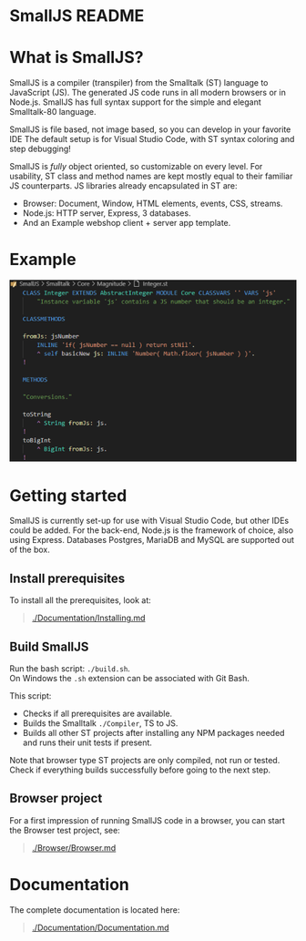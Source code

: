 # SmallJS README

# What is SmallJS?

SmallJS is a compiler (transpiler) from the Smalltalk (ST) language to JavaScript (JS).
The generated JS code runs in all modern browsers or in Node.js.
SmallJS has full syntax support for the simple and elegant Smalltalk-80 language.

SmallJS is file based, not image based, so you can develop in your favorite IDE
The default setup is for Visual Studio Code, with ST syntax coloring and step debugging!

SmallJS is *fully* object oriented, so customizable on every level.
For usability, ST class and method names are kept mostly equal to their familiar JS counterparts.
JS libraries already encapsulated in ST are:
- Browser: Document, Window, HTML elements, events, CSS, streams.
- Node.js: HTTP server, Express, 3 databases.
- And an Example webshop client + server app template.

# Example

![./Documentation/SmallJS.png](./Documentation/IntegerClass.png)

# Getting started

SmallJS is currently set-up for use with Visual Studio Code, but other IDEs could be added.
For the back-end, Node.js is the framework of choice, also using Express.
Databases Postgres, MariaDB and MySQL are supported out of the box.

## Install prerequisites

To install all the prerequisites, look at:
>[./Documentation/Installing.md](./Documentation/Installing.md)

## Build SmallJS

Run the bash script: `./build.sh`.\
On Windows the `.sh` extension can be associated with Git Bash.

This script:
- Checks if all prerequisites are available.
- Builds the Smalltalk `./Compiler`, TS to JS.
- Builds all other ST projects after installing any NPM packages needed\
  and runs their unit tests if present.

Note that browser type ST projects are only compiled, not run or tested.\
Check if everything builds successfully before going to the next step.

## Browser project

For a first impression of running SmallJS code in a browser, you can start the Browser test project, see:
>[./Browser/Browser.md](./Browser/Browser.md)

# Documentation

The complete documentation is located here:
>[./Documentation/Documentation.md](./Documentation/Documentation.md)
